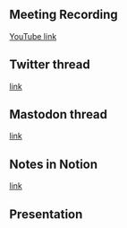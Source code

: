 ## Meeting Recording

[YouTube link](https://youtu.be/omcSAvbVgfs)

## Twitter thread

[link](https://twitter.com/Orthogonal_Lab/status/1708287111021875423)

## Mastodon thread

[link](https://neuromatch.social/@OREL/111157081365066960)

## Notes in Notion

[link](https://www.notion.so/jopro-org/SMN-2023-40-WeRobot-2023-day2-606952fcb2e0420393af9a8becdddbb5)

## Presentation

